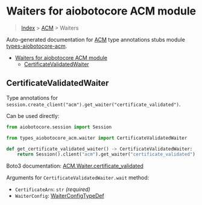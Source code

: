 <a id="waiters-for-aiobotocore-acm-module"></a>

# Waiters for aiobotocore ACM module

> [Index](../README.md) > [ACM](./README.md) > Waiters

Auto-generated documentation for
[ACM](https://boto3.amazonaws.com/v1/documentation/api/latest/reference/services/acm.html#ACM)
type annotations stubs module
[types-aiobotocore-acm](https://pypi.org/project/types-aiobotocore-acm/).

- [Waiters for aiobotocore ACM module](#waiters-for-aiobotocore-acm-module)
  - [CertificateValidatedWaiter](#certificatevalidatedwaiter)

<a id="certificatevalidatedwaiter"></a>

## CertificateValidatedWaiter

Type annotations for
`session.create_client("acm").get_waiter("certificate_validated")`.

Can be used directly:

```python
from aiobotocore.session import Session

from types_aiobotocore_acm.waiter import CertificateValidatedWaiter

def get_certificate_validated_waiter() -> CertificateValidatedWaiter:
    return Session().client("acm").get_waiter("certificate_validated")
```

Boto3 documentation:
[ACM.Waiter.certificate_validated](https://boto3.amazonaws.com/v1/documentation/api/latest/reference/services/acm.html#ACM.Waiter.CertificateValidated)

Arguments for `CertificateValidatedWaiter.wait` method:

- `CertificateArn`: `str` *(required)*
- `WaiterConfig`: [WaiterConfigTypeDef](./type_defs.md#waiterconfigtypedef)
